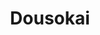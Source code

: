 --- 
title: "Dousokai"
publishdate: "2019-2-6T16:48:46+02:00"
src: "https://365manga.net/manga/dousokai"
image: "https://data.365manga.net/images/thumbnails/30625-dousokai.jpg"
description: " Dousokai summary is updating. Come visit Mangakakalot.com sometime to read the latest chapter of Dousokai. If you have any question about this manga, Please don't hesitate to contact us or translate team. Hope you enjoy it."
---